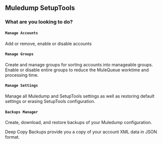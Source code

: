 ## Muledump SetupTools

### What are you looking to do?

#### ```Manage Accounts```
Add or remove, enable or disable accounts
 
#### ```Manage Groups```
Create and manage groups for sorting accounts into manageable groups. Enable or disable entire groups to reduce the MuleQueue worktime and processing time.

#### ```Manage Settings```
Manage all Muledump and SetupTools settings as well as restoring default settings or erasing SetupTools configuration.

#### ```Backups Manager```
Create, download, and restore backups of your Muledump configuration.

Deep Copy Backups provide you a copy of your account XML data in JSON format.